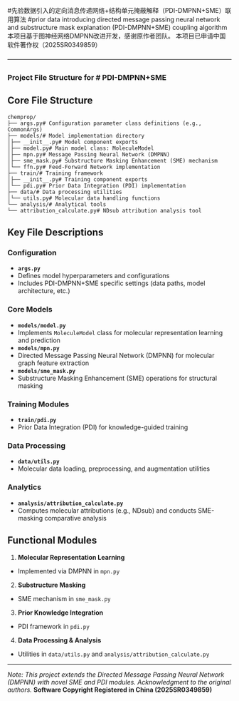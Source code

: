 #先验数据引入的定向消息传递网络+结构单元掩蔽解释（PDI-DMPNN+SME）联用算法
#prior data introducing directed message passing neural network 
and substructure mask explanation (PDI-DMPNN+SME) coupling algorithm
本项目基于图神经网络DMPNN改进开发，感谢原作者团队。
本项目已申请中国软件著作权（2025SR0349859）

————————————————————————————————————
### Project File Structure for # PDI-DMPNN+SME
## Core File Structure
```
chemprop/
├── args.py# Configuration parameter class definitions (e.g., CommonArgs)
├── models/# Model implementation directory
│├── __init__.py# Model component exports
│├── model.py# Main model class: MoleculeModel
│├── mpn.py# Message Passing Neural Network (DMPNN)
│├── sme_mask.py# Substructure Masking Enhancement (SME) mechanism
│└── ffn.py# Feed-Forward Network implementation
├── train/# Training framework
│├── __init__.py# Training component exports
│└── pdi.py# Prior Data Integration (PDI) implementation
├── data/# Data processing utilities
│└── utils.py# Molecular data handling functions
└── analysis/# Analytical tools
└── attribution_calculate.py# NDsub attribution analysis tool
```

## Key File Descriptions
### Configuration
- **`args.py`**
- Defines model hyperparameters and configurations
- Includes PDI-DMPNN+SME specific settings (data paths, model architecture, etc.)

### Core Models
- **`models/model.py`**
- Implements `MoleculeModel` class for molecular representation learning and prediction
- **`models/mpn.py`**
- Directed Message Passing Neural Network (DMPNN) for molecular graph feature extraction
- **`models/sme_mask.py`**
- Substructure Masking Enhancement (SME) operations for structural masking

### Training Modules
- **`train/pdi.py`**
- Prior Data Integration (PDI) for knowledge-guided training

### Data Processing
- **`data/utils.py`**
- Molecular data loading, preprocessing, and augmentation utilities

### Analytics
- **`analysis/attribution_calculate.py`**
- Computes molecular attributions (e.g., NDsub) and conducts SME-masking comparative analysis

## Functional Modules
1. **Molecular Representation Learning**
- Implemented via DMPNN in `mpn.py`
2. **Substructure Masking**
- SME mechanism in `sme_mask.py`
3. **Prior Knowledge Integration**
- PDI framework in `pdi.py`
4. **Data Processing & Analysis**
- Utilities in `data/utils.py` and `analysis/attribution_calculate.py`

---
*Note: This project extends the Directed Message Passing Neural Network (DMPNN) with novel SME and PDI modules. Acknowledgment to the original authors.*
**Software Copyright Registered in China (2025SR0349859)**
